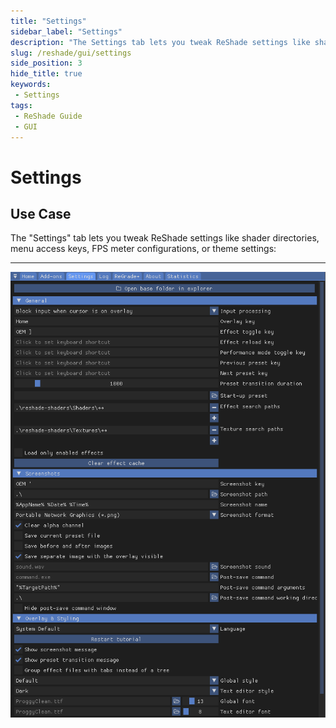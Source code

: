 ```yaml
---
title: "Settings"
sidebar_label: "Settings"
description: "The Settings tab lets you tweak ReShade settings like shader directories, menu access keys, FPS meter configurations, or theme settings"
slug: /reshade/gui/settings
side_position: 3
hide_title: true
keywords:
 - Settings
tags:
 - ReShade Guide
 - GUI
---
```


# Settings

## Use Case
The "Settings" tab lets you tweak ReShade settings like shader directories, menu access keys, FPS meter configurations, or theme settings:

---

![Settings Tab](./images/rsui_settings_tab.webp)